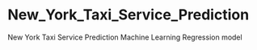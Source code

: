 # New_York_Taxi_Service_Prediction
New York Taxi Service Prediction Machine Learning Regression model
